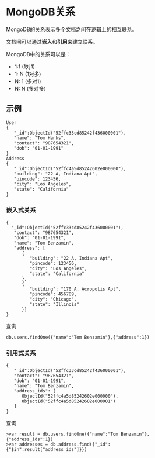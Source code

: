 # MongoDB关系
MongoDB的关系表示多个文档之间在逻辑上的相互联系。

文档间可以通过**嵌入**和**引用**来建立联系。

MongoDB中的关系可以是：
* 1:1 (1对1)
* 1: N (1对多)
* N: 1 (多对1)
* N: N (多对多)

## 示例
```
User
{
   "_id":ObjectId("52ffc33cd85242f436000001"),
   "name": "Tom Hanks",
   "contact": "987654321",
   "dob": "01-01-1991"
}
Address
{
   "_id":ObjectId("52ffc4a5d85242602e000000"),
   "building": "22 A, Indiana Apt",
   "pincode": 123456,
   "city": "Los Angeles",
   "state": "California"
} 
```

### 嵌入式关系
```
{
  "_id":ObjectId("52ffc33cd85242f436000001"),
   "contact": "987654321",
   "dob": "01-01-1991",
   "name": "Tom Benzamin",
   "address": [
      {
         "building": "22 A, Indiana Apt",
         "pincode": 123456,
         "city": "Los Angeles",
         "state": "California"
      },
      {
         "building": "170 A, Acropolis Apt",
         "pincode": 456789,
         "city": "Chicago",
         "state": "Illinois"
      }]
} 

```
查询

```
db.users.findOne({"name":"Tom Benzamin"},{"address":1})
```

### 引用式关系
```
{
   "_id":ObjectId("52ffc33cd85242f436000001"),
   "contact": "987654321",
   "dob": "01-01-1991",
   "name": "Tom Benzamin",
   "address_ids": [
      ObjectId("52ffc4a5d85242602e000000"),
      ObjectId("52ffc4a5d85242602e000001")
   ]
}
```

查询

```
>var result = db.users.findOne({"name":"Tom Benzamin"},{"address_ids":1})
>var addresses = db.address.find({"_id":{"$in":result["address_ids"]}})
```


